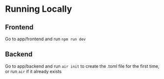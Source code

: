 # Running Locally
## Frontend
Go to app/frontend and run ```npm run dev```
## Backend
Go to app/backend and run ```air init``` to create the .toml file for the first time, or run ```air``` if it already exists
